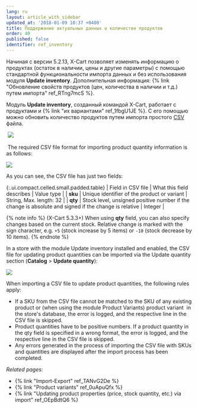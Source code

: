 ```yaml
---
lang: ru
layout: article_with_sidebar
updated_at: '2018-01-09 10:37 +0400'
title: Поддержание актуальных данных о количестве продуктов
order: 40
published: false
identifier: ref_inventory
---
```

Начиная с версии 5.2.13, X-Cart позволяет изменять информацию о продуктах (остаток в наличии, цены и другие параметры) с помощью стандартной функциональности импорта данных и без использования модуля **Update inventory**. Дополнительная информация: {% link "Обновление свойств продуктов (цен, количества в наличии и т.д.) путем импорта" ref_RTng7mcS %}. 

Модуль **Update inventory**, созданный командой X-Cart, работает с продуктами и {% link "их вариантами" ref_1fbgU1JE %}. С его помощью можно обновить количество продуктов путем импорта простого [CSV](https://ru.wikipedia.org/wiki/CSV) файла. 

 ![]({{site.baseurl}}/attachments/9306477/9438200.png)

 The required CSV file format for importing product quantity information is as follows:

![]({{site.baseurl}}/attachments/9306477/9438201.png)

As you can see, the CSV file has just two fields:

{:.ui.compact.celled.small.padded.table}
| Field in CSV file | What this field describes | Value type |
| **sku** | Unique identifier of the product or variant | String, Max. length: 32 |
| **qty** | Stock level, unsigned positive number if the change is absolute and signed if the change is relative | Integer |

{% note info %}
(X-Cart 5.3.3+) When using **qty** field, you can also specify changes based on the current stock. Relative change is marked with the sign character, e.g. `+5` (stock increase by 5 items) or `-10` (stock decrease by 10 items). 
{% endnote %}

In a store with the module Update inventory installed and enabled, the CSV file for updating product quantities can be imported via the Update quantity section (**Catalog** > **Update quantity**):

![]({{site.baseurl}}/attachments/9306477/9438202.png)

When importing a CSV file to update product quantities, the following rules apply:

*   If a SKU from the CSV file cannot be matched to the SKU of any existing product or (when using the module Product Variants) product variant  in the store's database, the error is logged, and the respective line in the CSV file is skipped.
*   Product quantities have to be positive numbers. If a product quantity in the qty field is specified in a wrong format, the error is logged, and the respective line in the CSV file is skipped.
*   Any errors generated in the process of importing the CSV file with SKUs and quantities are displayed after the import process has been completed.

_Related pages:_

*   {% link "Import-Export" ref_TANvG2De %}
*   {% link "Product variants" ref_0uApuQfx %}
*   {% link "Updating product properties (price, stock quantity, etc.) via import" ref_OEpBdtQ6 %}
